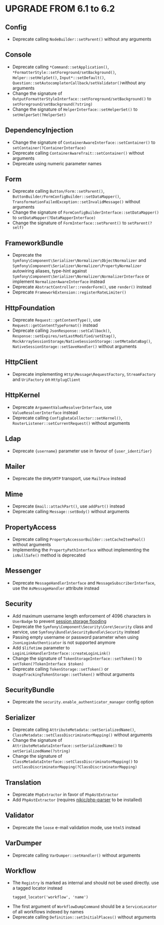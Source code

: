 UPGRADE FROM 6.1 to 6.2
=======================

Config
------

 * Deprecate calling `NodeBuilder::setParent()` without any arguments

Console
-------

 * Deprecate calling `*Command::setApplication()`, `*FormatterStyle::setForeground/setBackground()`, `Helper::setHelpSet()`, `Input*::setDefault()`, `Question::setAutocompleterCallback/setValidator()`without    any arguments
 * Change the signature of `OutputFormatterStyleInterface::setForeground/setBackground()` to `setForeground/setBackground(?string)`
 * Change the signature of `HelperInterface::setHelperSet()` to `setHelperSet(?HelperSet)`

DependencyInjection
-------------------

 * Change the signature of `ContainerAwareInterface::setContainer()` to `setContainer(?ContainerInterface)`
 * Deprecate calling `ContainerAwareTrait::setContainer()` without arguments
 * Deprecate using numeric parameter names

Form
----

 * Deprecate calling `Button/Form::setParent()`, `ButtonBuilder/FormConfigBuilder::setDataMapper()`, `TransformationFailedException::setInvalidMessage()` without arguments
 * Change the signature of `FormConfigBuilderInterface::setDataMapper()` to `setDataMapper(?DataMapperInterface)`
 * Change the signature of `FormInterface::setParent()` to `setParent(?self)`

FrameworkBundle
---------------

 * Deprecate the `Symfony\Component\Serializer\Normalizer\ObjectNormalizer` and
   `Symfony\Component\Serializer\Normalizer\PropertyNormalizer` autowiring aliases, type-hint against
   `Symfony\Component\Serializer\Normalizer\NormalizerInterface` or implement `NormalizerAwareInterface` instead
 * Deprecate `AbstractController::renderForm()`, use `render()` instead
 * Deprecate `FrameworkExtension::registerRateLimiter()`

HttpFoundation
--------------

 * Deprecate `Request::getContentType()`, use `Request::getContentTypeFormat()` instead
 * Deprecate calling `JsonResponse::setCallback()`, `Response::setExpires/setLastModified/setEtag()`, `MockArraySessionStorage/NativeSessionStorage::setMetadataBag()`, `NativeSessionStorage::setSaveHandler()`   without arguments

HttpClient
----------

 * Deprecate implementing `Http\Message\RequestFactory`, `StreamFactory` and `UriFactory` on `HttplugClient`

HttpKernel
----------

 * Deprecate `ArgumentValueResolverInterface`, use `ValueResolverInterface` instead
 * Deprecate calling `ConfigDataCollector::setKernel()`, `RouterListener::setCurrentRequest()` without arguments

Ldap
----

 * Deprecate `{username}` parameter use in favour of `{user_identifier}`

Mailer
------

 * Deprecate the `OhMySMTP` transport, use `MailPace` instead

Mime
----

 * Deprecate `Email::attachPart()`, use `addPart()` instead
 * Deprecate calling `Message::setBody()` without arguments

PropertyAccess
--------------

 * Deprecate calling `PropertyAccessorBuilder::setCacheItemPool()` without arguments
 * Implementing the `PropertyPathInterface` without implementing the `isNullSafe()` method is deprecated

Messenger
--------

* Deprecate `MessageHandlerInterface` and `MessageSubscriberInterface`, use the `AsMessageHandler` attribute instead

Security
--------

 * Add maximum username length enforcement of 4096 characters in `UserBadge` to
   prevent [session storage flooding](https://symfony.com/blog/cve-2016-4423-large-username-storage-in-session)
 * Deprecate the `Symfony\Component\Security\Core\Security` class and service, use `Symfony\Bundle\SecurityBundle\Security` instead
 * Passing empty username or password parameter when using `JsonLoginAuthenticator` is not supported anymore
 * Add `$lifetime` parameter to `LoginLinkHandlerInterface::createLoginLink()`
 * Change the signature of `TokenStorageInterface::setToken()` to `setToken(?TokenInterface $token)`
 * Deprecate calling `TokenStorage::setToken()` or `UsageTrackingTokenStorage::setToken()` without arguments

SecurityBundle
--------------

 * Deprecate the `security.enable_authenticator_manager` config option

Serializer
----------

 * Deprecate calling `AttributeMetadata::setSerializedName()`, `ClassMetadata::setClassDiscriminatorMapping()` without arguments
 * Change the signature of `AttributeMetadataInterface::setSerializedName()` to `setSerializedName(?string)`
 * Change the signature of `ClassMetadataInterface::setClassDiscriminatorMapping()` to `setClassDiscriminatorMapping(?ClassDiscriminatorMapping)`

Translation
-----------

 * Deprecate `PhpExtractor` in favor of `PhpAstExtractor`
 * Add `PhpAstExtractor` (requires [nikic/php-parser](https://github.com/nikic/php-parser) to be installed)

Validator
---------

 * Deprecate the `loose` e-mail validation mode, use `html5` instead

VarDumper
---------

 * Deprecate calling `VarDumper::setHandler()` without arguments

Workflow
--------

 * The `Registry` is marked as internal and should not be used directly. use a tagged locator instead
    ```
    tagged_locator('workflow', 'name')
    ```
 * The first argument of `WorkflowDumpCommand` should be a `ServiceLocator` of
   all workflows indexed by names
 * Deprecate calling `Definition::setInitialPlaces()` without arguments
